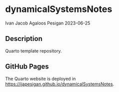 dynamicalSystemsNotes
================
Ivan Jacob Agaloos Pesigan
2023-06-25

<!-- README.md is generated from README.Rmd. Please edit that file -->

## Description

Quarto template repository.

## GitHub Pages

The Quarto website is deployed in
<https://ijapesigan.github.io/dynamicalSystemsNotes>.
